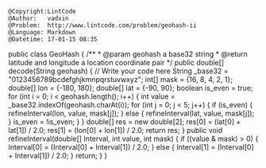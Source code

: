```
@Copyright:LintCode
@Author:   vadxin
@Problem:  http://www.lintcode.com/problem/geohash-ii
@Language: Markdown
@Datetime: 17-01-15 08:35
```

public class GeoHash {
    /**
     * @param geohash a base32 string
     * @return latitude and longitude a location coordinate pair
     */
    public double[] decode(String geohash) {
        // Write your code here
        String _base32 = "0123456789bcdefghjkmnpqrstuvwxyz";
        int[] mask = {16, 8, 4, 2, 1};
        double[] lon = {-180, 180};
        double[] lat = {-90, 90};
        boolean is_even = true;
        for (int i = 0; i < geohash.length(); i++) {
            int value = _base32.indexOf(geohash.charAt(i));
            for (int j = 0; j < 5; j++) {
                if (is_even) {
                    refineInterval(lon, value, mask[j]);
                } else {
                    refineInterval(lat, value, mask[j]);
                }
                is_even = !is_even;
            }
        }
        double[] res = new double[2];
        res[0] = (lat[0] + lat[1]) / 2.0;
        res[1] = (lon[0] + lon[1]) / 2.0;
        return res;
    }
    public void refineInterval(double[] Interval, int value, int mask) {
        if ((value & mask) > 0) {
            Interval[0] = (Interval[0] + Interval[1]) / 2.0;
        } else {
            Interval[1] = (Interval[0] + Interval[1]) / 2.0;
        }
        return;
    }
}